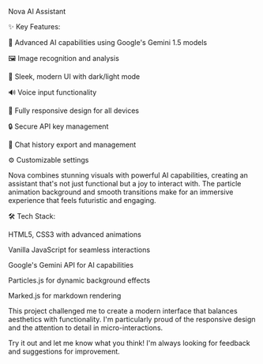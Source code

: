 Nova AI Assistant

✨ Key Features:

🧠 Advanced AI capabilities using Google's Gemini 1.5 models

🖼️ Image recognition and analysis

🎨 Sleek, modern UI with dark/light mode

🔊 Voice input functionality

📱 Fully responsive design for all devices

🔒 Secure API key management

💾 Chat history export and management

⚙️ Customizable settings

Nova combines stunning visuals with powerful AI capabilities, creating an assistant that's not just functional but a joy to interact with. The particle animation background and smooth transitions make for an immersive experience that feels futuristic and engaging.



🛠️ Tech Stack:

HTML5, CSS3 with advanced animations

Vanilla JavaScript for seamless interactions

Google's Gemini API for AI capabilities

Particles.js for dynamic background effects

Marked.js for markdown rendering

This project challenged me to create a modern interface that balances aesthetics with functionality. I'm particularly proud of the responsive design and the attention to detail in micro-interactions.

Try it out and let me know what you think! I'm always looking for feedback and suggestions for improvement.
